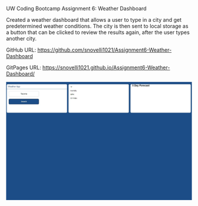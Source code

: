 UW Coding Bootcamp Assignment 6: Weather Dashboard

Created a weather dashboard that allows a user to type in a city and get predetermined weather conditions. The city is then sent to local storage as a button that can be clicked to review the results again, after the user types another city.

GitHub URL:
https://github.com/snovelli1021/Assignment6-Weather-Dashboard

GitPages URL:
https://snovelli1021.github.io/Assignment6-Weather-Dashboard/

![my screenshot](./Screenshot.jpg)